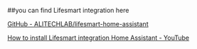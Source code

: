 ##you can find Lifesmart integration here


[GitHub - ALITECHLAB/lifesmart-home-assistant](https://github.com/ALITECHLAB/lifesmart-home-assistant)

[How to install Lifesmart integration Home Assistant - YouTube](https://www.youtube.com/watch?v=s3JuIvKdzmE)
